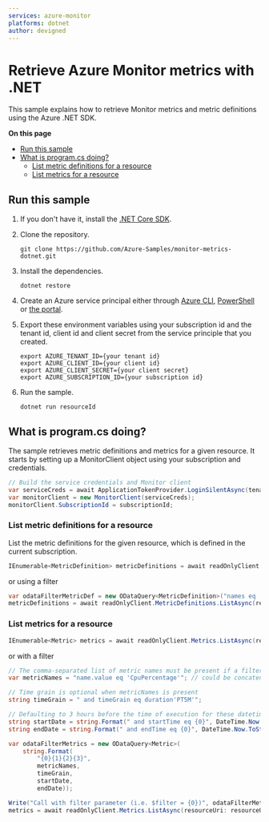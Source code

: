 ```yaml
---
services: azure-monitor
platforms: dotnet
author: devigned
---
```


# Retrieve Azure Monitor metrics with .NET

This sample explains how to retrieve Monitor metrics and metric definitions using the Azure .NET SDK.

**On this page**

- [Run this sample](#run)
- [What is program.cs doing?](#example)
    - [List metric definitions for a resource](#list-metricdefinitions)
    - [List metrics for a resource](#list-metrics)

<a id="run"></a>
## Run this sample

1. If you don't have it, install the [.NET Core SDK](https://www.microsoft.com/net/core).

1. Clone the repository.

    ```
    git clone https://github.com/Azure-Samples/monitor-metrics-dotnet.git
    ```

1. Install the dependencies.

    ```
    dotnet restore
    ```

1. Create an Azure service principal either through
    [Azure CLI](https://azure.microsoft.com/documentation/articles/resource-group-authenticate-service-principal-cli/),
    [PowerShell](https://azure.microsoft.com/documentation/articles/resource-group-authenticate-service-principal/)
    or [the portal](https://azure.microsoft.com/documentation/articles/resource-group-create-service-principal-portal/).

1. Export these environment variables using your subscription id and the tenant id, client id and client secret from the service principle that you created. 

    ```
    export AZURE_TENANT_ID={your tenant id}
    export AZURE_CLIENT_ID={your client id}
    export AZURE_CLIENT_SECRET={your client secret}
    export AZURE_SUBSCRIPTION_ID={your subscription id}
    ```

1. Run the sample.

    ```
    dotnet run resourceId
    ```

<a id="example"></a>
## What is program.cs doing?

The sample retrieves metric definitions and metrics for a given resource.
It starts by setting up a MonitorClient object using your subscription and credentials.

```csharp
// Build the service credentials and Monitor client
var serviceCreds = await ApplicationTokenProvider.LoginSilentAsync(tenantId, clientId, secret);
var monitorClient = new MonitorClient(serviceCreds);
monitorClient.SubscriptionId = subscriptionId;
```

<a id="list-metricdefinitions"></a>
### List metric definitions for a resource

List the metric definitions for the given resource, which is defined in the current subscription.

```csharp
IEnumerable<MetricDefinition> metricDefinitions = await readOnlyClient.MetricDefinitions.ListAsync(resourceUri: resourceUri, cancellationToken: new CancellationToken());
```

or using a filter

```csharp
var odataFilterMetricDef = new ODataQuery<MetricDefinition>("names eq 'CpuPercentage'");
metricDefinitions = await readOnlyClient.MetricDefinitions.ListAsync(resourceUri: resourceUri, odataQuery: odataFilterMetricDef, cancellationToken: new CancellationToken());
```

<a id="list-metrics"></a>
### List metrics for a resource

```csharp
IEnumerable<Metric> metrics = await readOnlyClient.Metrics.ListAsync(resourceUri: resourceUri, cancellationToken: CancellationToken.None);
```

or with a filter

```csharp
// The comma-separated list of metric names must be present if a filter is used
var metricNames = "name.value eq 'CpuPercentage'"; // could be concatenated with " or name.value eq '<another name>'" ...

// Time grain is optional when metricNames is present
string timeGrain = " and timeGrain eq duration'PT5M'";

// Defaulting to 3 hours before the time of execution for these datetimes
string startDate = string.Format(" and startTime eq {0}", DateTime.Now.AddHours(-3).ToString("o"));
string endDate = string.Format(" and endTime eq {0}", DateTime.Now.ToString("o"));

var odataFilterMetrics = new ODataQuery<Metric>(
    string.Format(
        "{0}{1}{2}{3}",
        metricNames,
        timeGrain,
        startDate,
        endDate));

Write("Call with filter parameter (i.e. $filter = {0})", odataFilterMetrics);
metrics = await readOnlyClient.Metrics.ListAsync(resourceUri: resourceUri, odataQuery: odataFilterMetrics, cancellationToken: CancellationToken.None);
```
